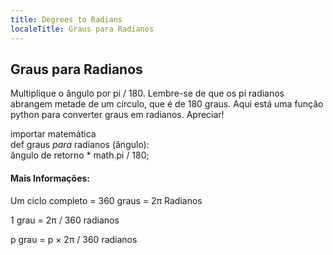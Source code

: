 ```yaml
---
title: Degrees to Radians
localeTitle: Graus para Radianos
---
```

## Graus para Radianos

Multiplique o ângulo por pi / 180. Lembre-se de que os pi radianos abrangem metade de um círculo, que é de 180 graus. Aqui está uma função python para converter graus em radianos. Apreciar!

importar matemática  
def graus _para_ radianos (ângulo):  
ângulo de retorno \* math.pi / 180;

#### Mais Informações:

Um ciclo completo = 360 graus = 2π Radianos

1 grau = 2π / 360 radianos

p grau = p × 2π / 360 radianos